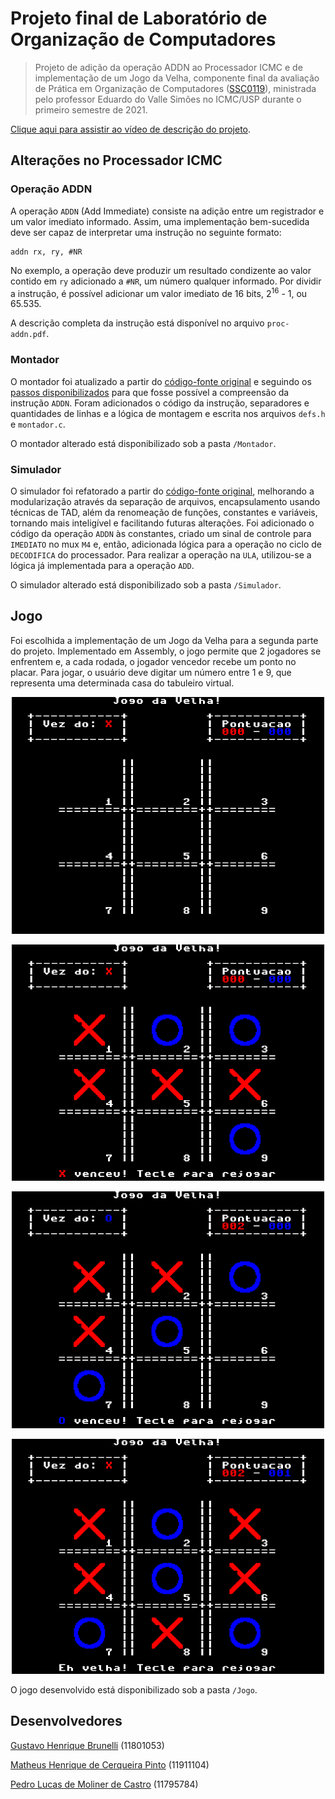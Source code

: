 # Projeto final de Laboratório de Organização de Computadores

> Projeto de adição da operação ADDN ao Processador ICMC e de implementação de um Jogo da Velha, componente final da avaliação de Prática em Organização de Computadores ([SSC0119](https://uspdigital.usp.br/jupiterweb/obterDisciplina?sgldis=SSC0119)), ministrada pelo professor Eduardo do Valle Simões no ICMC/USP durante o primeiro semestre de 2021.

[Clique aqui para assistir ao vídeo de descrição do projeto](https://youtu.be/gBTdHCASako).

## Alterações no Processador ICMC

### Operação ADDN

A operação ``ADDN`` (Add Immediate) consiste na adição entre um registrador e um valor imediato informado. Assim, uma implementação bem-sucedida deve ser capaz de interpretar uma instrução no seguinte formato:

```
addn rx, ry, #NR
```

No exemplo, a operação deve produzir um resultado condizente ao valor contido em ``ry`` adicionado a ``#NR``, um número qualquer informado. Por dividir a instrução, é possível adicionar um valor imediato de 16 bits, 2<sup>16</sup> - 1, ou 65.535.

A descrição completa da instrução está disponível no arquivo ``proc-addn.pdf``.

### Montador

O montador foi atualizado a partir do [código-fonte original](https://github.com/simoesusp/Processador-ICMC/tree/master/NovoMontadorLinux) e seguindo os [passos disponibilizados](https://gitlab.com/simoesusp/disciplinas/-/tree/master/SSC0119-Pratica-em-Organizacao-de-Computadores/Modificar_Montador) para que fosse possível a compreensão da instrução ``ADDN``. Foram adicionados o código da instrução, separadores e quantidades de linhas e a lógica de montagem e escrita nos arquivos ``defs.h`` e ``montador.c``.

O montador alterado está disponibilizado sob a pasta ``/Montador``.

### Simulador

O simulador foi refatorado a partir do [código-fonte original](https://github.com/simoesusp/Processador-ICMC/blob/master/Simple_Simulator/simple_simulator_template.c), melhorando a modularização através da separação de arquivos, encapsulamento usando técnicas de TAD, além da renomeação de funções, constantes e variáveis, tornando mais inteligível e facilitando futuras alterações. Foi adicionado o código da operação ``ADDN`` às constantes, criado um sinal de controle para ``IMEDIATO`` no mux ``M4`` e, então, adicionada lógica para a operação no ciclo de ``DECODIFICA`` do processador. Para realizar a operação na ``ULA``, utilizou-se a lógica já implementada para a operação ``ADD``.

O simulador alterado está disponibilizado sob a pasta ``/Simulador``.

## Jogo

Foi escolhida a implementação de um Jogo da Velha para a segunda parte do projeto. Implementado em Assembly, o jogo permite que 2 jogadores se enfrentem e, a cada rodada, o jogador vencedor recebe um ponto no placar. Para jogar, o usuário deve digitar um número entre 1 e 9, que representa uma determinada casa do tabuleiro virtual.

<p float="left" align="center">
  <img src="/prints/1.png" width="500" />
</p>

<p float="left" align="center">
  <img src="/prints/2.png" width="500" />
</p>

<p float="left" align="center">
  <img src="/prints/3.png" width="500" />
</p>

<p float="left" align="center">
  <img src="/prints/4.png" width="500" />
</p>

O jogo desenvolvido está disponibilizado sob a pasta ``/Jogo``.

## Desenvolvedores

[Gustavo Henrique Brunelli](https://github.com/GBrunelli) (11801053)

[Matheus Henrique de Cerqueira Pinto](https://github.com/CerqueiraMatheus) (11911104)

[Pedro Lucas de Moliner de Castro](https://github.com/pedrolmcastro) (11795784)
